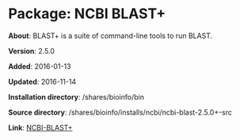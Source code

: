 # Package: NCBI BLAST+

**About**: BLAST+ is a suite of command-line tools to run BLAST.

**Version**: 2.5.0

**Added**: 2016-01-13

**Updated**: 2016-11-14

**Installation directory**: /shares/bioinfo/bin

**Source directory**: /shares/bioinfo/installs/ncbi/ncbi-blast-2.5.0+-src

**Link**: [NCBI-BLAST+](https://blast.ncbi.nlm.nih.gov/Blast.cgi?PAGE_TYPE=BlastDocs&DOC_TYPE=Download)
